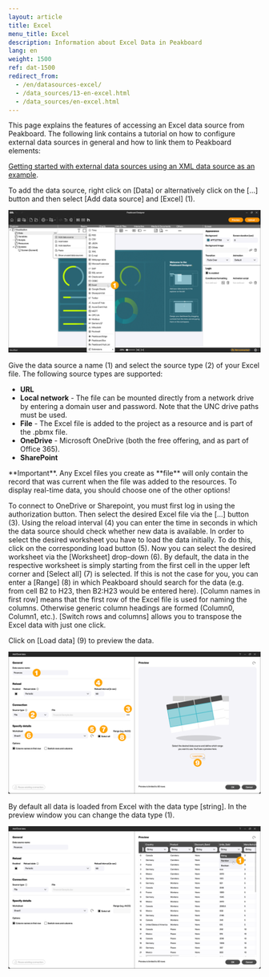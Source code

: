```yaml
---
layout: article
title: Excel
menu_title: Excel
description: Information about Excel Data in Peakboard
lang: en
weight: 1500
ref: dat-1500
redirect_from:
  - /en/datasources-excel/
  - /data_sources/13-en-excel.html
  - /data_sources/en-excel.html
---
```


This page explains the features of accessing an Excel data source from Peakboard.
The following link contains a tutorial on how to configure external data sources in general and how to link them to Peakboard elements:

[Getting started with external data sources using an XML data source as an example](/tutorials/03-en-xml-data.html).

To add the data source, right click on [Data] or alternatively click on the [...] button and then select [Add data source] and [Excel] (1).

 ![Add data source](/assets/images/data-sources/excel/en_excel-01.png)

Give the data source a name (1) and select the source type (2) of your Excel file.
The following source types are supported:

* **URL**
* **Local network** - The file can be mounted directly from a network drive by entering a domain user and password. Note that the UNC drive paths must be used.
* **File** - The Excel file is added to the project as a resource and is part of the .pbmx file.
* **OneDrive** - Microsoft OneDrive (both the free offering, and as part of Office 365).
* **SharePoint**

<div class="box-tip" markdown="1">
**Important**.
Any Excel files you create as **file** will only contain the record that was current when the file was added to the resources. To display real-time data, you should choose one of the other options!
</div>

To connect to OneDrive or Sharepoint, you must first log in using the authorization button.
Then select the desired Excel file via the [...] button (3).
Using the reload interval (4) you can enter the time in seconds in which the data source should check whether new data is available.
In order to select the desired worksheet you have to load the data initially. To do this, click on the corresponding load button (5).
Now you can select the desired worksheet via the [Worksheet] drop-down (6).
By default, the data in the respective worksheet is simply starting from the first cell in the upper left corner and [Select all] (7) is selected. If this is not the case for you, you can enter a [Range] (8) in which Peakboard should search for the data (e.g. from cell B2 to H23, then B2:H23 would be entered here).
[Column names in first row] means that the first row of the Excel file is used for naming the columns.
Otherwise generic column headings are formed (Column0, Column1, etc.).
[Switch rows and columns] allows you to transpose the Excel data with just one click.

Click on [Load data] (9) to preview the data.

![Excel Dialog](/assets/images/data-sources/excel/en_excel-02.png)

By default all data is loaded from Excel with the data type [string].
In the preview window you can change the data type (1).

![Change data type](/assets/images/data-sources/excel/en_excel-03.png)
